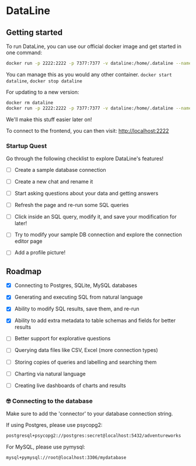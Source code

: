 # DataLine

## Getting started

To run DataLine, you can use our official docker image and get started in one command:
```bash
docker run -p 2222:2222 -p 7377:7377 -v dataline:/home/.dataline --name dataline ramiawar/dataline:v0.1.0
```

You can manage this as you would any other container. `docker start dataline`, `docker stop dataline`

For updating to a new version:
```bash
docker rm dataline
docker run -p 2222:2222 -p 7377:7377 -v dataline:/home/.dataline --name dataline ramiawar/dataline:<whatevernewversion>
```

We'll make this stuff easier later on!

To connect to the frontend, you can then visit:
[http://localhost:2222](http://localhost:2222)

### Startup Quest

Go through the following checklist to explore DataLine's features!
- [ ] Create a sample database connection
- [ ] Create a new chat and rename it
- [ ] Start asking questions about your data and getting answers
- [ ] Refresh the page and re-run some SQL queries
- [ ] Click inside an SQL query, modify it, and save your modification for later!
- [ ] Try to modify your sample DB connection and explore the connection editor page
- [ ] Add a profile picture!


## Roadmap
- [x] Connecting to Postgres, SQLite, MySQL databases
- [x] Generating and executing SQL from natural language
- [x] Ability to modify SQL results, save them, and re-run
- [x] Ability to add extra metadata to table schemas and fields for better results
- [ ] Better support for explorative questions
- [ ] Querying data files like CSV, Excel (more connection types)
- [ ] Storing copies of queries and labelling and searching them
- [ ] Charting via natural language
- [ ] Creating live dashboards of charts and results


### 🤓 Connecting to the database

Make sure to add the 'connector' to your database connection string.

If using Postgres, please use psycopg2:

```bash
postgresql+psycopg2://postgres:secret@localhost:5432/adventureworks
```

For MySQL, please use pymysql:
```bash
mysql+pymysql://root@localhost:3306/mydatabase
```
